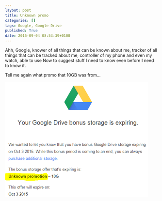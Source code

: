 ```yaml
---
layout: post
title: Unknown promo
categories: []
tags: Google, Google Drive
published: True
date: 2015-09-04 08:53:39+0100
---
```


Ahh, Google, knower of all things that can be known about me, tracker of all
things that can be tracked about me, controller of my phone and even my
watch, able to use Now to suggest stuff I need to know even before I need to
know it.

Tell me again what promo that 10GB was from...

![Unknown Promo](/attachments/2015/09/04/UnknownPromo.png)
